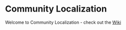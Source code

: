 # Community Localization

Welcome to Community Localization - check out the [Wiki](https://github.com/Microsoft/Localization/wiki) 
